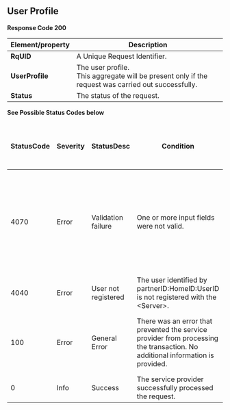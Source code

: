 ## User Profile


<b>Response Code 200</b>

<table>
    <thead>
        <th>Element/property</th>
        <th>Description</th>
    </thead>
    <tbody>
        <tr>
            <td><b>RqUID</b></td>
            <td>A Unique Request Identifier.</td>
        </tr>
        <tr>
            <td><b>UserProfile</b></td>
            <td>The user profile.<br>This aggregate will be present only if the request was carried out successfully.
            </td>
        </tr>
        <tr>
            <td><b>Status</b></td>
            <td>The status of the request.</td>
        </tr>
    </tbody>
</table>

<b>See Possible Status Codes below</b>

<table>
    <thead>
        <tr></tr>
        <th>StatusCode</th>
        <th>Severity</th>
        <th>StatusDesc</th>
        <th>Condition</th>
        <th>Action API Partner should take to resolve the error</th>
        </tr>
    </thead>
    <tr>
        <td>4070</td>
        <td>Error</td>
        <td>Validation failure</td>
        <td>One or more input fields were not valid.</td>
        <td>Partner should make sure the mandatory parameters are sent in the request and in the defined format as in
            the corresponding XSD.</td>
    </tr>
    <tr>
        <td>4040</td>
        <td>Error</td>
        <td>User not registered</td>
        <td>The user identified by partnerID:HomeID:UserID is not registered with the &lt;Server&gt;.</td>
        <td></td>
    </tr>
    <tr>
        <td>100</td>
        <td>Error</td>
        <td>General Error</td>
        <td>There was an error that prevented the service provider from processing the transaction. No additional
            information is provided.</td>
        <td>If this error continues to occur, please reach out to us the timestamp and CEUserId.</td>
    </tr>
    <tr>
        <td>0</td>
        <td>Info</td>
        <td>Success</td>
        <td>The service provider successfully processed the request.</td>
        <td></td>
    </tr>
</table>